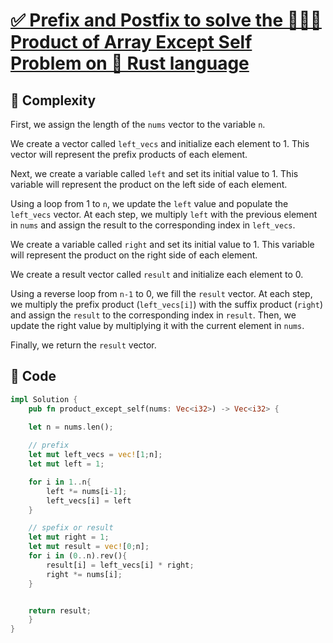 # [✅ Prefix and Postfix to solve the 🧑🏻‍💻 Product of Array Except Self Problem on 🦀 Rust language]()

## 🧩 Complexity

First, we assign the length of the `nums` vector to the variable `n`.

We create a vector called `left_vecs` and initialize each element to 1. This vector will represent the prefix products of each element.

Next, we create a variable called `left` and set its initial value to 1. This variable will represent the product on the left side of each element.

Using a loop from 1 to `n`, we update the `left` value and populate the `left_vecs` vector. At each step, we multiply `left` with the previous element in `nums` and assign the result to the corresponding index in `left_vecs`.

We create a variable called `right` and set its initial value to 1. This variable will represent the product on the right side of each element.

We create a result vector called `result` and initialize each element to 0.

Using a reverse loop from `n-1` to 0, we fill the `result` vector. At each step, we multiply the prefix product (`left_vecs[i]`) with the suffix product (`right`) and assign the `result` to the corresponding index in `result`. Then, we update the right value by multiplying it with the current element in `nums`.

Finally, we return the `result` vector.


## 🔐 Code

``` RUST
impl Solution {
    pub fn product_except_self(nums: Vec<i32>) -> Vec<i32> {
        
    let n = nums.len();

    // prefix
    let mut left_vecs = vec![1;n];
    let mut left = 1;

    for i in 1..n{
        left *= nums[i-1];
        left_vecs[i] = left
    }

    // spefix or result
    let mut right = 1;
    let mut result = vec![0;n];
    for i in (0..n).rev(){
        result[i] = left_vecs[i] * right;
        right *= nums[i];
    }


    return result;
    }
}    
```

